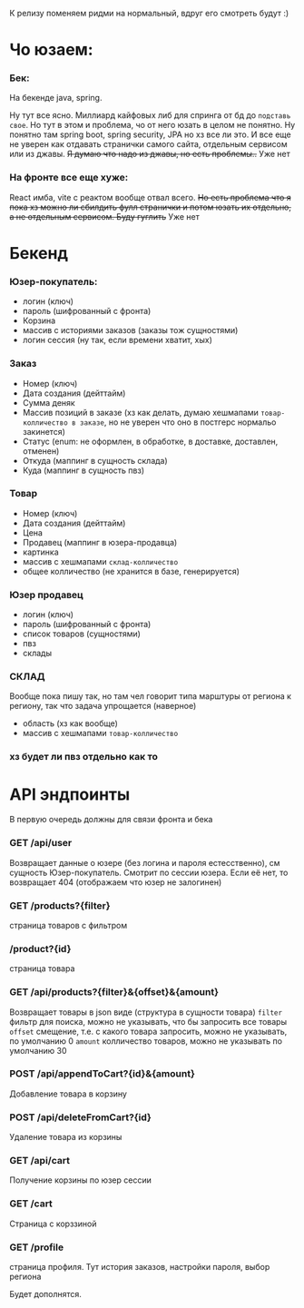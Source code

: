 К релизу поменяем ридми на нормальный, вдруг его смотреть будут :)

# Чо юзаем:
### Бек:
На бекенде java, spring.

Ну тут все ясно. Миллиард кайфовых либ для спринга от бд до `подставь свое`. Но тут в этом и проблема, чо от него юзать в целом не понятно. Ну понятно там spring boot, spring security, JPA но хз все ли это. И все еще не уверен как отдавать странички самого сайта, отдельным сервисом или из джавы. ~~Я думаю что надо из джавы, но есть проблемы..~~ Уже нет

### На фронте все еще хуже:
React имба, vite с реактом вообще отвал всего. ~~Но есть проблема что я пока хз можно ли сбилдить фулл странички и потом юзать их отдельно, а не отдельным сервисом. Буду гуглить~~ Уже нет



# Бекенд

### Юзер-покупатель:
- логин (ключ)
- пароль (шифрованный с фронта)
- Корзина 
- массив с историями заказов (заказы тож сущностями)
- логин сессия (ну так, если времени хватит, хых)

### Заказ
- Номер (ключ)
- Дата создания (дейттайм)
- Сумма деняк
- Массив позиций в заказе (хз как делать, думаю хешмапами `товар-колличество в заказе`, но не уверен что оно в постгерс нормальо закинется)
- Статус (enum: не оформлен, в обработке, в доставке, доставлен, отменен)
- Откуда (маппинг в сущность склада)
- Куда (маппинг в сущность пвз)

### Товар
- Номер (ключ)
- Дата создания (дейттайм)
- Цена
- Продавец (маппинг в юзера-продавца)
- картинка
- массив с хешмапами `склад-колличество`
- общее колличество (не хранится в базе, генерируется)

### Юзер продавец
- логин (ключ)
- пароль (шифрованный с фронта)
- список товаров (сущностями)
- пвз
- склады

### СКЛАД
Вообще пока пишу так, но там чел говорит типа марштуры от региона к региону, так что задача упрощается (наверное)
- область (хз как вообще)
- массив с хешмапами `товар-колличество`

### хз будет ли пвз отдельно как то

# API эндпоинты
В первую очередь должны для связи фронта и бека

### GET /api/user
Возвращает данные о юзере (без логина и пароля естесственно), см сущность Юзер-покупатель. 
Смотрит по сессии юзера. Если её нет, то возвращает 404 (отображаем что юзер не залогинен)

### GET /products?{filter}
страница товаров с фильтром

### /product?{id}
страница товара

### GET /api/products?{filter}&{offset}&{amount}
Возвращает товары в json виде (структура в сущности товара)
`filter` фильтр для поиска, можно не указывать, что бы запросить все товары
`offset` смещение, т.е. с какого товара запросить, можно не указывать, по умолчанию 0
`amount` колличество товаров, можно не указывать по умолчанию 30

### POST /api/appendToCart?{id}&{amount}
Добавление товара в корзину

### POST /api/deleteFromCart?{id}
Удаление товара из корзины

### GET /api/cart
Получение корзины по юзер сессии

### GET /cart
Страница с корззиной

### GET /profile
страница профиля. Тут история заказов, настройки пароля, выбор региона



Будет дополнятся.
